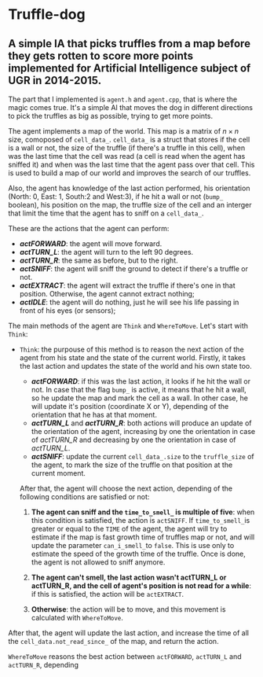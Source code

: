 # Truffle-dog
## A simple IA that picks truffles from a map before they gets rotten to score more points implemented for Artificial Intelligence subject of UGR in 2014-2015.

The part that I implemented is `agent.h` and `agent.cpp`, that is where the magic comes true. It's a simple AI that moves the dog in different directions to pick the truffles as big as possible, trying to get more points.

The agent implements a map of the world. This map is a matrix of $n\times n$ size, comoposed of `cell_data_`. `cell_data_` is a struct that stores if the cell is a wall or not, the size of the truffle (if there's a truffle in this cell), when was the last time that the cell was read (a cell is read when the agent has sniffed it) and when was the last time that the agent pass over that cell. This is used to build a map of our world and improves the search of our truffles.

Also, the agent has knowledge of the last action performed, his orientation (North: 0, East: 1, South:2 and West:3), if he hit a wall or not (`bump_` boolean), his position on the map, the truffle size of the cell and an interger that limit the time that the agent has to sniff on a `cell_data_`.

These are the actions that the agent can perform:
  
  * ___actFORWARD___: the agent will move forward.
  * ___actTURN_L___: the agent will turn to the left 90 degrees.
  * ___actTURN_R___: the same as before, but to the right.
  * ___actSNIFF___: the agent will sniff the ground to detect if there's a truffle or not.
  * ___actEXTRACT___: the agent will extract the truffle if there's one in that position. Otherwise, the agent cannot extract nothing;
  * ___actIDLE___: the agent will do nothing, just he will see his life passing in front of his eyes (or sensors);

The main methods of the agent are `Think` and `WhereToMove`. Let's start with `Think`:
  - `Think`: the purpouse of this method is to reason the next action of the agent from his state and the state of the current world. Firstly, it takes the last action and updates the state of the world and his own state too.
    * ___actFORWARD___: if this was the last action, it looks if he hit the wall or not. In case that the flag `bump_` is active, it means that he hit a wall, so he update the map and mark the cell as a wall. In other case, he will update it's position (coordinate X or Y), depending of the orientation that he has at that moment.
    * ___actTURN_L___ and ___actTURN_R___: both actions will produce an update of the orientation of the agent, increasing by one the orientation in case of *actTURN_R* and decreasing by one the orientation in case of *actTURN_L*.
    * ___actSNIFF___: update the current `cell_data_.size` to the `truffle_size` of the agent, to mark the size of the truffle on that position at the current moment.
  
    After that, the agent will choose the next action, depending of the following conditions are satisfied or not:
    
    1. **The agent can sniff and the `time_to_smell_` is multiple of five**: when this condition is satisfied, the action is `actSNIFF`. If `time_to_smell_`is greater or equal to the `TIME` of the agent, the agent will try to estimate if the map is fast growth time of truffles map or not, and will update the parameter `can_i_smell_`to  `false`. This is use only to estimate the speed of the growth time of the truffle. Once is done, the agent is not allowed to sniff anymore.
    
    2. **The agent can't smell, the last action wasn't actTURN_L or actTURN_R, and the cell of agent's position is not read for a while**: if this is satisfied, the action will be `actEXTRACT`.
    
    3. **Otherwise**: the action will be to move, and this movement is calculated with `WhereToMove`.
    
  After that, the agent will update the last action, and increase the time of all the `cell_data.not_read_since_` of the map, and return the action.
  
 `WhereToMove` reasons the best action between `actFORWARD`, `actTURN_L` and `actTURN_R`, depending 
    
    
 
